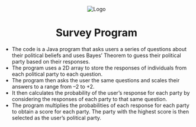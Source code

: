<p align="center">
<img src="https://i.imgur.com/6ZmfaJH.png" alt="Logo"/>
</p>

<h1 align="center">Survey Program</h1>


- The code is a Java program that asks users a series of questions about their political beliefs and uses Bayes’ Theorem to guess their political party based on their responses.
- The program uses a 2D array to store the responses of individuals from each political party to each question.
- The program then asks the user the same questions and scales their answers to a range from –2 to +2.
- It then calculates the probability of the user’s response for each party by considering the responses of each party to that same question.
- The program multiplies the probabilities of each response for each party to obtain a score for each party. The party with the highest score is then selected as the user’s political party. 

